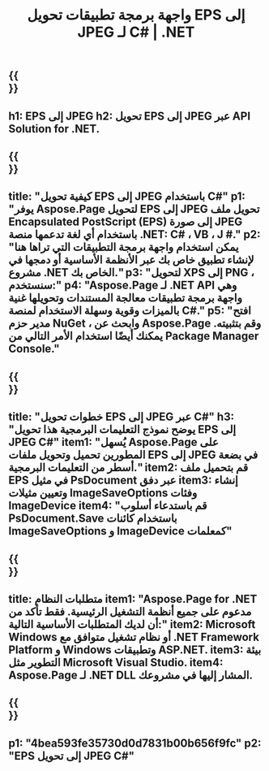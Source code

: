 ﻿---
translation: true
template: /_templates/_conversion-child-net.md
title: واجهة برمجة تطبيقات تحويل EPS إلى JPEG لـ C# | .NET
url: /net/conversion/eps-to-jpeg/
description: 'رمز عينة لتحويل EPS إلى JPEG C#. استخدم رمز مثال API لملفات EPS الدفعية لتحويل JPEG داخل VB.NET أو Asp.NET أو أي تطبيق قائم على .NET.'
informat: EPS
outformat: JPEG
otherformats: XPS PS
---

{{<section banner>}}
---
h1: EPS إلى JPEG
h2: تحويل EPS إلى JPEG عبر API Solution for .NET.
---

{{<section overview>}}
---
title: "كيفية تحويل EPS إلى JPEG باستخدام C#"
p1: "يوفر Aspose.Page لتحويل EPS إلى JPEG تحويل ملف Encapsulated PostScript (EPS) إلى صورة JPEG باستخدام أي لغة تدعمها منصة .NET: C# ، VB ، J #."
p2: "يمكن استخدام واجهة برمجة التطبيقات التي تراها هنا لإنشاء تطبيق خاص بك عبر الأنظمة الأساسية أو دمجها في مشروع .NET الخاص بك."
p3: "لتحويل XPS إلى PNG ، سنستخدم:"
p4: "Aspose.Page لـ .NET API وهي واجهة برمجة تطبيقات معالجة المستندات وتحويلها غنية بالميزات وقوية وسهلة الاستخدام لمنصة C#."
p5: "افتح مدير حزم NuGet ، وابحث عن Aspose.Page وقم بتثبيته. يمكنك أيضًا استخدام الأمر التالي من Package Manager Console."
---

{{<section feature1>}}
---
title: "خطوات تحويل EPS إلى JPEG عبر C#"
h3: "يوضح نموذج التعليمات البرمجية هذا تحويل EPS إلى JPEG C#"
item1: "يُسهل Aspose.Page على المطورين تحميل وتحويل ملفات EPS إلى JPEG في بضعة أسطر من التعليمات البرمجية."
item2: قم بتحميل ملف EPS في مثيل PsDocument عبر دفق
item3: إنشاء وتعيين مثيلات ImageSaveOptions وفئات ImageDevice
item4: "قم باستدعاء أسلوب PsDocument.Save باستخدام كائنات ImageSaveOptions و ImageDevice كمعلمات"
---

{{<section feature2>}}
---
title: متطلبات النظام
item1: "Aspose.Page for .NET مدعوم على جميع أنظمة التشغيل الرئيسية. فقط تأكد من أن لديك المتطلبات الأساسية التالية:"
item2: Microsoft Windows أو نظام تشغيل متوافق مع .NET Framework Platform و Windows وتطبيقات ASP.NET.
item3: بيئة التطوير مثل Microsoft Visual Studio.
item4: Aspose.Page لـ .NET DLL المشار إليها في مشروعك.
---

{{<section gist>}}
---
p1: "4bea593fe35730d0d7831b00b656f9fc"
p2: "EPS إلى تحويل JPEG C#"
---

